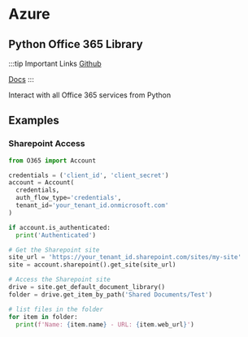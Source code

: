 # Azure

## Python Office 365 Library

:::tip Important Links
[Github](https://github.com/O365/python-o365)

[Docs](https://o365.github.io/python-o365/latest/api.html)
:::

Interact with all Office 365 services from Python

## Examples

### Sharepoint Access 
```python
from O365 import Account

credentials = ('client_id', 'client_secret')
account = Account(
  credentials,
  auth_flow_type='credentials',
  tenant_id='your_tenant_id.onmicrosoft.com'
)

if account.is_authenticated:
  print('Authenticated')

# Get the Sharepoint site
site_url = 'https://your_tenant_id.sharepoint.com/sites/my-site'
site = account.sharepoint().get_site(site_url)

# Access the Sharepoint site
drive = site.get_default_document_library()
folder = drive.get_item_by_path('Shared Documents/Test')

# list files in the folder
for item in folder:
  print(f'Name: {item.name} - URL: {item.web_url}')
```








